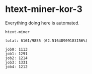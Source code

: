 # htext-miner-kor-3

Everything doing here is automated.

```
htext-miner

total: 6161/9855 (62.51648909183156%)

job0: 1113
job1: 1291
job2: 1214
job3: 1331
job4: 1212
```